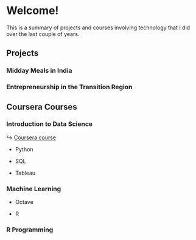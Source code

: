 # Welcome!
This is a summary of projects and courses involving technology that I did over the last couple of years.

## Projects

###  Midday Meals in India

### Entrepreneurship in the Transition Region


## Coursera Courses

### Introduction to Data Science

&#8618; [Coursera course](https://www.coursera.org/course/datasci)

* Python

* SQL

* Tableau

### Machine Learning

* Octave

* R

### R Programming



